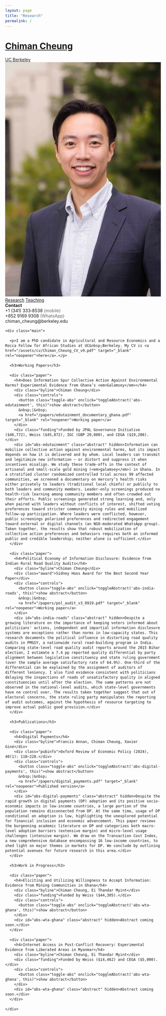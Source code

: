 ```yaml
---
layout: page
title: "Research"
permalink: /
---
```


<link rel="stylesheet" href="/assets/css/styles.css"/>

<div class="container">

  <div class="header">
    <h1><a href="/">Chiman Cheung</a></h1>
    <div class="affil"><a href="https://are.berkeley.edu/" target="_blank" rel="noopener">UC Berkeley</a></div>
  </div>

  <div class="grid">
    <div class="sidebar">
      <img src="/assets/img/headshot_cheung.jpeg" alt="Headshot of Chiman Cheung">
      <div class="links">
        <a href="/">Research</a>
        <a href="/teaching/">Teaching</a>
      </div>
      <div class="contact">
        <div><strong>Contact</strong></div>
        <div>+1 (341) 333‑8538 <span style="color:#666;">(mobile)</span></div>
        <div>+852 9169 9308 <span style="color:#666;">(WhatsApp)</span></div>
        <div>chiman_cheung@berkeley.edu</div>
      </div>
    </div>

    <div class="main">

      <p>I am a PhD candidate in Agricultural and Resource Economics and a Rocca Fellow for African Studies at UC&nbsp;Berkeley. My CV is <a href="/assets/cv/Chiman_Cheung_CV_v9.pdf" target="_blank" rel="noopener">here</a>.</p>

      <h3>Working Papers</h3>

      <div class="paper">
        <h4>Does Information Spur Collective Action Against Environmental Harms? Experimental Evidence from Ghana’s <em>Galamsey</em></h4>
        <div class="byline">Chiman Cheung</div>
        <div class="controls">
          <button class="toggle-abs" onclick="toggleAbstract('abs-edutainment', this)">show abstract</button>
          &nbsp;|&nbsp;
          <a href="/papers/edutainment_documentary_ghana.pdf" target="_blank" rel="noopener">Working paper</a>
        </div>
        <div class="funding">Funded by JPAL Governance Initiative ($46,772), Weiss ($45,872), IGC (GBP 20,000), and CEGA ($19,208).</div>
        <div id="abs-edutainment" class="abstract" hidden>Information can mobilize collective action against environmental harms, but its impact depends on how it is delivered and by whom. Local leaders can transmit and legitimize new information — or distort and suppress it when incentives misalign. We study these trade-offs in the context of artisanal and small-scale gold mining (<em>galamsey</em>) in Ghana. In a stratified cluster randomized controlled trial across 99 affected communities, we screened a documentary on mercury’s health risks either privately to leaders (traditional local chiefs) or publicly to both leaders and community members. Leader-only screenings produced no health-risk learning among community members and often crowded out their efforts. Public screenings generated strong learning and, only when paired with leaders without conflicts of interest, shifted voting preferences toward stricter community mining rules and mobilized follow-up participation. Where leaders were conflicted, however, public screenings polarized preferences and redirected engagement toward external or digital channels (an NGO-moderated WhatsApp group). Taken together, the results show that robust mobilization of collective action preferences and behaviors requires both an informed public and credible leadership; neither alone is sufficient.</div>
      </div>

      <div class="paper">
        <h4>Political Economy of Information Disclosure: Evidence from Indian Rural Road Quality Audits</h4>
        <div class="byline">Chiman Cheung</div>
        <div class="award">Sidney Hoos Award for the Best Second Year Paper</div>
        <div class="controls">
          <button class="toggle-abs" onclick="toggleAbstract('abs-india-roads', this)">show abstract</button>
          &nbsp;|&nbsp;
          <a href="/papers/pol_audit_v3_0919.pdf" target="_blank" rel="noopener">Working paper</a>
        </div>
        <div id="abs-india-roads" class="abstract" hidden>Despite a growing literature on the importance of keeping voters informed about politicians' actions, independent and impartial information disclosure systems are exceptions rather than norms in low-capacity states. This research documents the political influence in distorting road quality audits in PMGSY, a nationwide rural road-building program in India. Comparing state-level road quality audit reports around the 2015 Bihar election, I estimate a 7.4 pp reported quality differential by party alignment between legislative constituency and state ruling government (over the sample average satisfactory rate of 64.9%). One-third of the differential can be explained by the assignment of auditors of different leniency. I also find evidence consistent with politicians delaying the inspections of roads of unsatisfactory quality in aligned constituencies until after the election. The same patterns are not observed in the national-level audits, which state-level governments have no control over. The results taken together suggest that out of electoral concerns, the state ruling party manipulates the reporting of audit outcomes, against the hypothesis of resource targeting to improve actual public good provision.</div>
      </div>

      <h3>Publications</h3>

      <div class="paper">
        <h4>Digital Payments</h4>
        <div class="byline">Francis Annan, Chiman Cheung, Xavier Giné</div>
        <div class="pubinfo">Oxford Review of Economic Policy (2024), 40(1): 118–228.</div>
        <div class="controls">
          <button class="toggle-abs" onclick="toggleAbstract('abs-digital-payments', this)">show abstract</button>
          &nbsp;|&nbsp;
          <a href="/papers/digital_payments.pdf" target="_blank" rel="noopener">Published version</a>
        </div>
        <div id="abs-digital-payments" class="abstract" hidden>Despite the rapid growth in digital payments (DP) adoption and its positive socio-economic impacts in low-income countries, a large portion of the population remains disconnected from DP. At the same time, usage of DP conditional on adoption is low, highlighting the unexplored potential for financial inclusion and economic advancement. This paper reviews the burgeoning academic literature on DP and categorizes both macro-level adoption barriers (extensive margin) and micro-level usage challenges (intensive margin). We draw on the Transaction Cost Index, a new comprehensive database encompassing 16 low-income countries, to shed light on major themes in markets for DP. We conclude by outlining potential avenues for future research in this area.</div>
      </div>

      <h3>Work in Progress</h3>

      <div class="paper">
        <h4>Eliciting and Utilizing Willingness to Accept Information: Evidence from Mining Communities in Ghana</h4>
        <div class="byline">Chiman Cheung, Ei Thandar Myint</div>
        <div class="funding">Funded by Weiss ($44,305).</div>
        <div class="controls">
          <button class="toggle-abs" onclick="toggleAbstract('abs-wta-ghana', this)">show abstract</button>
        </div>
        <div id="abs-wta-ghana" class="abstract" hidden>Abstract coming soon.</div>
      </div>

      <div class="paper">
        <h4>Internet Access in Post-Conflict Recovery: Experimental Evidence from Liberated Areas in Myanmar</h4>
        <div class="byline">Chiman Cheung, Ei Thandar Myint</div>
        <div class="funding">Funded by Weiss ($14,462) and CEGA ($5,000).</div>
        <div class="controls">
          <button class="toggle-abs" onclick="toggleAbstract('abs-wta-ghana', this)">show abstract</button>
        </div>
        <div id="abs-wta-ghana" class="abstract" hidden>Abstract coming soon.</div>
      </div>

    </div>
  </div>
</div>

<script src="/assets/js/toggle.js"></script>
